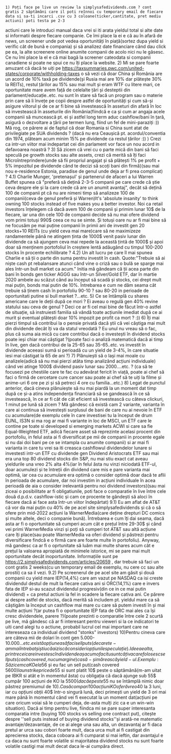     1) Poți face pe live un review la simplysafedividends.com ? cont gratis 2 săptămâni care il poti reînnoi cu temporary email de fiecare data si sa-ti incarci .csv cu 3 coloane(ticker,cantitate, pret mediu actiuni) poti testa pe 2-3
 actiuni care le introduci manual daca vrei si iti arata yieldul total si alte date si informatii despre fiecare companie.
    Ce îmi place la ei e că au în afară de news, un screener unde pot vedea oportunități în piață(sortez dupa yield si verific cât de bună e compania) și să analizez date financiare când dau click pe ea, la alte screenere online anumite companii de acolo nici nu le
găsesc. Ce nu îmi place la el e că mai bagă la screener cateodata si companii canadiene si poate ne spui ce nu îți place la website.
    2) Mi se pare foarte amuzant că dacă te uiți pe https://taxsummaries.pwc.com/united-states/corporate/withholding-taxes o să vezi că doar China și România are un acord de 10% taxă pe dividende(și Rusia mai are 10% dar plătește 30% la REITs), restul țărilor au 15% sau mai mult și eram
 WTF cu litere mari, ce oportunitate mare avem față de celelalte țări și desteptii din parlament/educație..etc. nu sunt în stare să facă un program sau o materie prin care să îi învețe pe copii despre astfel de oportunități și cum să-și asigure viitorul și de ce ar fi bine să investească în asseturi din afară în loc să investească în asseturile din România(fiindcă e ca și cum ar angaja acele companii să muncească pt. ei și astfel long term aduc cashflow/bani în țară, asigură o dezvoltare a țării pe termen lung, fiind un fel de mini-paraziți :)) 
    Mă rog, ce părere ai de faptul că doar Romania si China sunt atat de privilegiate pe SUA dividends ? (dacă nu era Ceaușică pt. acordul/conventia din 1974, plăteam acum minim 15% pe dividende ca restul țărilor :)) ) Crezi ca intr-un viitor mai indepartat cei din parlament vor face
 un nou acord in defavoarea noastră ?
    3) Să zicem că vrei cu o parte mică din bani să faci speculă pe growth stocks sau alte assets, crezi că merită să îți faci Microîntreprindere(unde să fii propriul angajat și să plătești 1% pe profit + 5% impozitul
 pe dividende când te decizi să scoți bani din firmă)(sau mai nou e-residence Estonia, paradise de genul unde deja ar fi prea complicat) ?
    4.1) Charlie Munger, 'pretenașul' și partenerul de afaceri a lui Warren Buffet spunea că "preferă să 
dețină 2-3-5 companii pe care crede că știe ceva despre ele și la care crede că are un anumit avantaj", decât să dețină 100 de companii pt că nu are 
nimeni timp să analizeze 100 de companii(ceva de genul preferă și Warren)It's 'absolute insanity' to think owning 100 stocks
instead of five makes you a better investor. Noi ca retail investors înțelegem că dacă avem 100 de companii și primim lunar 10$ de la fiecare, iar una din cele
 100 de companii decide să nu mai ofere dividend vom primi totuși 990$ ceea ce nu se simte. Și totuși oare nu ar fi mai bine să ne focusăm pe mai puține companii în primii ani de investit gen 20 stocks+10 REITs (cu yield ceva mai mare)care să ne maximizeze randamentele până ne atingem ținta de 1000$ venit pasiv lunar din dividende ca să ajungem ceva mai repede la această țintă de 1000$ și apoi doar să menținem portofoliul în creștere lentă adăugând cu timpul 100-200 stocks în procente echilibrate ?
    4.2) Un alt lucru pe care îl mai spunea Charlie e să ții o parte din suma pentru investit în cash. Quote:"Trebuie să ai niște cash pt rebalansare atunci când vine o criză sau o bulă se sparge
 mai ales într-un bull market ca acum." Initia mă gândeam că ții acea parte din bani în bonds gen ticker AGGG sau într-un Silver/Gold ETF, dar în martie 2020 ambele au scăzut când au început să scadă și stocks, cei drept mult mai puțin, bonds mai putin de 10%. Întrebarea e cum ne dăm seama cât trebuie să ținem cash în portofoliu 90-10 ? sau 80-20 in perioade de oportunitati putine si bull market ?...etc.
    5) Ce se întâmplă cu shares americane care le deții după ce mori ? Ei aveau o regulă gen 40% revine statului sau ceva de genul ? Deci ce ar fi cel mai bine de făcut într-o astfel de situație, să instruiesti familia să
 vândă toate acțiunile imediat după ce ai murit și eventual plătești doar 10% impozit pe profit ca mort ? :))
    6) Îți mai pierzi timpul să contribui la o pensie privată dacă știi că vei câștiga mai mult din dividende decât îți va da statul vreodată ? Eu unul nu vreau să o fac, plus că suma aia mică cu care contribui
 dacă o investești în dividend stocks poate ieși chiar mai câștigat ?(poate faci o analiză matematică dacă ai timp în live, gen dacă contribui de la 25-65 sau 35-65..etc. vs investit în dividende aceeasi sumă si perioadă cu un yield de 3-4%, în care situatie iesi mai câstigat la 65 de ani ?)
    7) Plănuiești să o lași mai moale cu analizele(adică să nu mai pierzi atâta timp analizând acțiuni individuale) când vei atinge 1000$ dividend pasiv lunar sau 2000....etc. ? (ca să te focusezi pe chestiile care te fac cu adevărat fericit în viață, poate ai chef să faci o firmă de cercetare cure cancer sau 
poate ai chef să te uiți la filme și anime-uri 6 ore pe zi și să petreci 4 ore cu familia...etc.)
    8) Legat de punctul anterior, dacă cineva plănuiește să nu mai piardă la un moment dat timp după ce și-a atins independența financiară să se gandească în ce să investească, în ce ar fi cât de cât eficient să investească cu câteva clickuri, 1 minut pe lună să zicem ? Mă gândesc că există cam 2 variante, 
varianta în care ai continua să investești surplusul de bani de care nu ai nevoie în ETF cu acumulare(de exemplu cele în care investisei tu la început de drum EUNL, IS3N si ma rog ar mai fi variante in loc de MSCI, un ETF care le contine pe toate si developed si emerging markets ACWI si care sa fie Equal-Weighted ETF, adică fiecare asset să reprezinte acelasi procent din portofoliu, in felul asta ai fi diversificat pe mii de companii in procente egale si nu dai doi bani pe ce se intampla cu anumite companii) si ar mai fi varianta in care tu vrei sa iti creasca cashflowul dividendelor lunare si investesti intr-un ETF cu dividende gen Dividend Aristocrats ETF sau mai era una top 80 dividend stocks din S&P, nu mai stiu exact cat aveau yieldurile una vreo 2% alta 4%(iar în felul ăsta nu vinzi niciodată ETF-ul, doar acumulezi și te întreții din dividend care mis e pare varianta mai optimă, iar cea cu acumulare era optimă o consider optimă doar dacă te aflii în perioada de acumulare, dar noi investim in acțiuni individuale în acea perioadă de aia o consider irelevantă pentru noi dividend investors)(sau mai ziceai o posibilitate ar fi obligatiunile, poti face o comparatie în live între cele două d.p.d.v. cashflow-istic și cam ce procente te gândești să aloci în fiecare dacă ai face asta într-un viitor îndepărtat)
    9.1) Eu am aflat de AT&T că vor da mai puțin cu 40% de pe acel site simplysafedividends și că o să ofere prin mid-2022 acțiuni la WarnerMedia(care deține drepturi DC comics și multe altele, deci o companie bună). Întrebarea e cum îți dai seama, dacă asta ar fi o oportunitate să cumperi acum cât e prețul între 29-30$ și când vei
 primi WarnerMedia vinzi și poți să cumperi tot AT&T sau altă acțiune care îți place(sau poate WarnerMedia va oferi dividend și păstrezi pentru diversificare findcă e o firmă care are foarte multe în portofoliu). Anyway, mă gandesc ca ar fi o oprtunitate să luăm mai multe shares acum cât e prețul la valoarea apropiată de minimele istorice, mi se pare mai mult oportunitate decât inoportunitate. Informațiile sunt pe https://2.simplysafedividends.com/articles/20659 , dar trebuie să faci un cont gratis 2 weeks(cu un temporary email de exemplu, nu cere cc sau alte prostii) ca sa il vezi.
    9.2) Pe screenerul de pe acel site am găsit și două companii cu yield mare IEP(14,4%) care am vazut pe NASDAQ ca isi creste dividendul destul de mult la fiecare cativa ani si ORC(14,1%) care e invers fata de IEP si-au scazut dividendul progresiv(din ce in ce mai putin dividend) + ca pretul actiuni la fel in scadere la fiecare cativa ani.
    Ce părere ai despre astfel de stocks, dacă merită să includem pt. yieldul mare ca să câștigăm la început un cashflow mai mare cu care să putem investi în și mai multe acțiuni ?(ar putea fi o oportunitate IEP fata de ORC mai ales ca își cresc dividendele, parere ?)(poate prezinti o comparatie
 între cele 2 scurtă pe live, mă gândesc că ar fi interesant pentru vieweri si la ce indicatori te uiti cand alegi tu o actiune, probabil lucrul cel mai important care ne intereseaza ca individual dividend "stonks" investors)
    10)Pentru cineva care are câteva mii de dolari în cont gen 5.000-10.000$...etc. există opțiunea să faci sell puts(de care te-am mai întrebat și știu că ai zis că consideri opțiunile speculație). Ideea e alta, printre cei care investesc în dividende așa cum o faci tu sunt câțiva 
care folosesc sell puts(cash covered, nu cu margine) ca să-și mărească yield-ul. 
    Exemplu: Să zicem ca KO e la 56$ și eu fac un sell put(cash covered 5600$) la un strike price de 55$ si sunt platit 10$ peste o săptămână(m-am uitat pe IBKR si atât e în momentul ăsta) cu obligația că dacă ajunge sub 55$ cumpăr 100 acțiuni de KO la 5500$(dacă e peste 55$ nu se întâmplă nimic
 doar păstrez premiumul de 10$). Ca să compari 100 acțiuni KO oferă vreo 40$ la 3 luni, iar cu opțiuni obții 40$ într-o singură lună, deci primești un yield de 3 ori mai mare până în momentul când vei fi executat la un moment dat(acțiuni pe care oricum voiai să le cumperi deja, de-asta mulți zic ca e un win-win situation).
    Dacă ai timp pentru live, fiindca mi se pare super interesanta comparatia intre (buying 100 stocks vs selling one contract put), citește despre ''sell puts instead of buying dividend stocks''și arată-ne matematic avantaje/dezavantaje, de ce ai alege una sau alta, un dezavantaj ar fi daca pretul ar urca sau cobori foarte mult, daca urca mult ai fi castigat din aprecierea stocks, daca coboara ai fi cumparat si mai ieftin, dar avantajul e ca daca nu sunt foarte volatile si majoritatea dividend stocks nu sunt foarte volatile castigi mai mult decat daca le-ai cumpăra direct.
